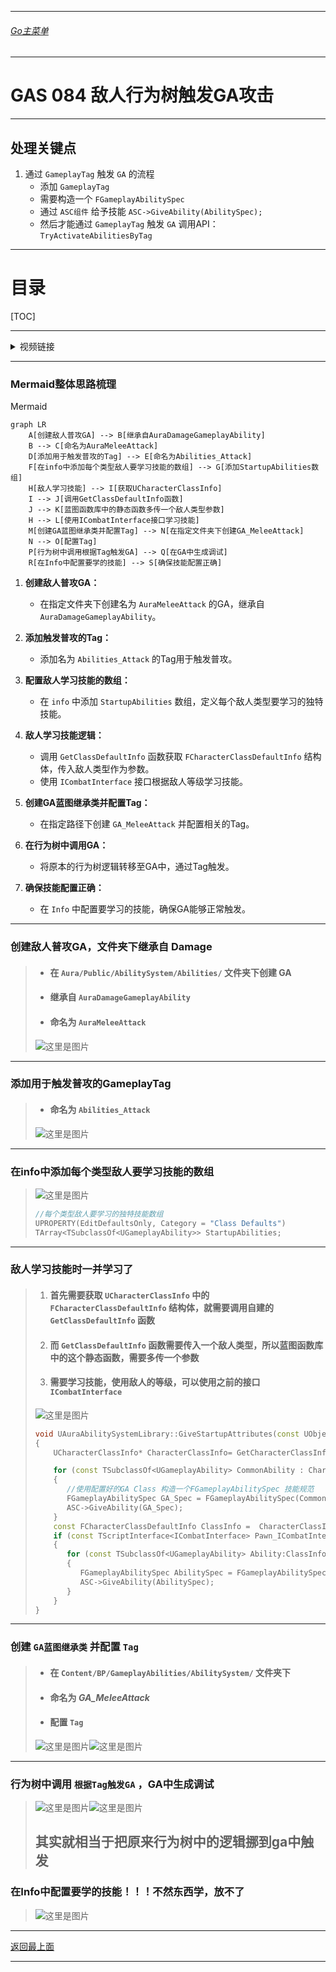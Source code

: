 ___________________________________________________________________________________________
###### [Go主菜单](../MainMenu.md)
___________________________________________________________________________________________

# GAS 084 敌人行为树触发GA攻击

___________________________________________________________________________________________

## 处理关键点

1. 通过 `GameplayTag` 触发 `GA` 的流程
   - 添加 `GameplayTag`
   - 需要构造一个 `FGameplayAbilitySpec`
   - 通过 `ASC组件` 给予技能 `ASC->GiveAbility(AbilitySpec);`
   - 然后才能通过 `GameplayTag` 触发 `GA` 调用API：`TryActivateAbilitiesByTag`

___________________________________________________________________________________________

# 目录


[TOC]


___________________________________________________________________________________________

<details>
<summary>视频链接</summary>

[1. Melee Attack Ability_哔哩哔哩_bilibili](https://www.bilibili.com/video/BV1JD421E7yC?p=175&vd_source=9e1e64122d802b4f7ab37bd325a89e6c)

------

</details>

___________________________________________________________________________________________

### Mermaid整体思路梳理

Mermaid

```mermaid
graph LR
    A[创建敌人普攻GA] --> B[继承自AuraDamageGameplayAbility]
    B --> C[命名为AuraMeleeAttack]
    D[添加用于触发普攻的Tag] --> E[命名为Abilities_Attack]
    F[在info中添加每个类型敌人要学习技能的数组] --> G[添加StartupAbilities数组]
    H[敌人学习技能] --> I[获取UCharacterClassInfo]
    I --> J[调用GetClassDefaultInfo函数]
    J --> K[蓝图函数库中的静态函数多传一个敌人类型参数]
    H --> L[使用ICombatInterface接口学习技能]
    M[创建GA蓝图继承类并配置Tag] --> N[在指定文件夹下创建GA_MeleeAttack]
    N --> O[配置Tag]
    P[行为树中调用根据Tag触发GA] --> Q[在GA中生成调试]
    R[在Info中配置要学的技能] --> S[确保技能配置正确]

```

1. **创建敌人普攻GA：**
   - 在指定文件夹下创建名为 `AuraMeleeAttack` 的GA，继承自 `AuraDamageGameplayAbility`。


2. **添加触发普攻的Tag：**
   - 添加名为 `Abilities_Attack` 的Tag用于触发普攻。

3. **配置敌人学习技能的数组：**
   - 在 `info` 中添加 `StartupAbilities` 数组，定义每个敌人类型要学习的独特技能。

4. **敌人学习技能逻辑：**
   - 调用 `GetClassDefaultInfo` 函数获取 `FCharacterClassDefaultInfo` 结构体，传入敌人类型作为参数。
   - 使用 `ICombatInterface` 接口根据敌人等级学习技能。

5. **创建GA蓝图继承类并配置Tag：**
   - 在指定路径下创建 `GA_MeleeAttack` 并配置相关的Tag。

6. **在行为树中调用GA：**
   - 将原本的行为树逻辑转移至GA中，通过Tag触发。

7. **确保技能配置正确：**
   - 在 `Info` 中配置要学习的技能，确保GA能够正常触发。

___________________________________________________________________________________________

### 创建敌人普攻GA，文件夹下继承自 Damage

> - #### 在 `Aura/Public/AbilitySystem/Abilities/` 文件夹下创建 GA 
>
> - #### 继承自 `AuraDamageGameplayAbility`
>
> - #### 命名为 `AuraMeleeAttack`
>
> ![这里是图片](./Image/GAS_084/1.png)
>

------

### 添加用于触发普攻的GameplayTag

> - #### 命名为 `Abilities_Attack`
>
> ![这里是图片](./Image/GAS_084/2.png)

------

### 在info中添加每个类型敌人要学习技能的数组

> ![这里是图片](./Image/GAS_084/3.png)
>
> ```cpp
> //每个类型敌人要学习的独特技能数组
> UPROPERTY(EditDefaultsOnly, Category = "Class Defaults")
> TArray<TSubclassOf<UGameplayAbility>> StartupAbilities;
> ```

------

### 敌人学习技能时一并学习了

> 1. #### 首先需要获取 `UCharacterClassInfo` 中的 `FCharacterClassDefaultInfo` 结构体，就需要调用自建的 `GetClassDefaultInfo` 函数
>
> 2. #### 而 `GetClassDefaultInfo` 函数需要传入一个敌人类型，所以蓝图函数库中的这个静态函数，需要多传一个参数
>
> 3. #### 需要学习技能，使用敌人的等级，可以使用之前的接口 `ICombatInterface`
>
> ![这里是图片](./Image/GAS_084/4.png)
>
> ```cpp
> void UAuraAbilitySystemLibrary::GiveStartupAttributes(const UObject* WorldContextObject, UAbilitySystemComponent* ASC, const ECharacterClass CharacterClass)
> {
>     UCharacterClassInfo* CharacterClassInfo= GetCharacterClassInfo(WorldContextObject);
> 
>     for (const TSubclassOf<UGameplayAbility> CommonAbility : CharacterClassInfo->CommonAbilities)
>     {
>        //使用配置好的GA Class 构造一个FGameplayAbilitySpec 技能规范
>        FGameplayAbilitySpec GA_Spec = FGameplayAbilitySpec(CommonAbility,1.0f);
>        ASC->GiveAbility(GA_Spec);
>     }
>     const FCharacterClassDefaultInfo ClassInfo =  CharacterClassInfo->GetClassDefaultInfo(CharacterClass);
>     if (const TScriptInterface<ICombatInterface> Pawn_ICombatInterface = ASC->GetAvatarActor())
>     {
>        for (const TSubclassOf<UGameplayAbility> Ability:ClassInfo.StartupAbilities)
>        {
>           FGameplayAbilitySpec AbilitySpec = FGameplayAbilitySpec(Ability,Pawn_ICombatInterface->GetPlayerLevel());
>           ASC->GiveAbility(AbilitySpec);
>        }
>     }
> }
> ```

------

### 创建 `GA蓝图继承类`  并配置 `Tag`

> - #### 在 `Content/BP/GameplayAbilities/AbilitySystem/` 文件夹下
>
> - #### 命名为 ***GA_MeleeAttack***
>
> - #### 配置 `Tag`
>
> ![这里是图片](./Image/GAS_084/5.png)![这里是图片](./Image/GAS_084/6.png)

------

### 行为树中调用 `根据Tag触发GA` ，GA中生成调试

> ![这里是图片](./Image/GAS_084/7.png)![这里是图片](./Image/GAS_084/8.png)
>
> ## 其实就相当于把原来行为树中的逻辑挪到ga中触发

### 在Info中配置要学的技能！！！不然东西学，放不了

> ![这里是图片](./Image/GAS_084/9.png)


___________________________________________________________________________________________

[返回最上面](#Go主菜单)

___________________________________________________________________________________________